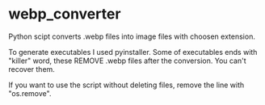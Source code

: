 # webp_converter
Python scipt converts .webp files into image files with choosen extension.

To generate executables I used pyinstaller. Some of executables ends with "killer" word, these REMOVE .webp files after the conversion. You can't recover them.

If you want to use the script without deleting files, remove the line with "os.remove".
